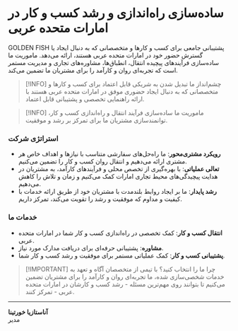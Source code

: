 # ساده‌سازی راه‌اندازی و رشد کسب و کار در امارات متحده عربی

GOLDEN FISH پشتیبانی جامعی برای کسب و کارها و متخصصانی که به دنبال ایجاد یا گسترش حضور خود در امارات متحده عربی هستند، ارائه می‌دهد. ماموریت ما ساده‌سازی فرآیندهای پیچیده انتقال، انطباق‌ها، مشاوره‌های تجاری و مدیریت مستمر است که تجربه‌ای روان و کارآمد را برای مشتریان ما تضمین می‌کند.

> [!INFO] چشم‌انداز ما
> تبدیل شدن به شریکی قابل اعتماد برای کسب و کارها و متخصصانی که به دنبال ایجاد حضوری موفق در امارات متحده عربی هستند با ارائه راهنمایی تخصصی و پشتیبانی قابل اعتماد.

> [!INFO] ماموریت ما
> ساده‌سازی فرآیند انتقال و راه‌اندازی کسب و کار، توانمندسازی مشتریان ما برای تمرکز بر رشد و موفقیت.

### استراتژی شرکت

- **رویکرد مشتری‌محور**: ما راه‌حل‌های سفارشی متناسب با نیازها و اهداف خاص هر مشتری ارائه می‌دهیم و انتقال روان کسب و کار را تضمین می‌کنیم.
- **تعالی عملیاتی**: با بهره‌گیری از تخصص محلی و فرآیندهای کارآمد، به مشتریان در هدایت پیچیدگی‌های محیط تجاری امارات کمک می‌کنیم و زمان و تلاش را کاهش می‌دهیم.
- **رشد پایدار**: ما بر ایجاد روابط بلندمدت با مشتریان خود از طریق ارائه خدمات با کیفیت و مداوم که موفقیت و رشد را تقویت می‌کند، تمرکز داریم.

### خدمات ما

- **انتقال کسب و کار**: کمک تخصصی در راه‌اندازی کسب و کار شما در امارات متحده عربی.
- **مشاوره**: پشتیبانی حرفه‌ای برای دریافت مدارک مورد نیاز.
- **پشتیبانی کسب و کار**: کمک عملیاتی مستمر برای موفقیت و رشد کسب و کار شما.

> [!IMPORTANT] چرا ما را انتخاب کنید؟
> با تیمی از متخصصان آگاه و تعهد به خدمات شخصی‌سازی شده، ما تجربه‌ای روان و کارآمد را برای مشتریان تضمین می‌کنیم تا بتوانند روی مهم‌ترین مسئله - رشد کسب و کارشان در امارات متحده عربی - تمرکز کنند.

---

**آناستازیا خورتینا**  
مدیر
